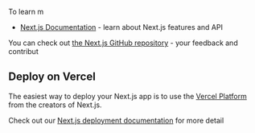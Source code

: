
To learn m
- [Next.js Documentation](https://nextjs.org/docs) - learn about Next.js features and API
  
You can check out [the Next.js GitHub repository](https://github.com/vercel/next.js/) - your feedback and contribut
## Deploy on Vercel
The easiest way to deploy your Next.js app is to use the [Vercel Platform](https://vercel.com/new?utm_medium=default-template&filter=next.js&utm_source=create-next-app&utm_campaign=create-next-app-readme) from the creators of Next.js.

Check out our [Next.js deployment documentation](https://nextjs.org/docs/deployment) for more detail
